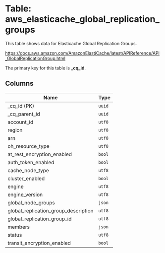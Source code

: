 # Table: aws_elasticache_global_replication_groups

This table shows data for Elasticache Global Replication Groups.

https://docs.aws.amazon.com/AmazonElastiCache/latest/APIReference/API_GlobalReplicationGroup.html

The primary key for this table is **_cq_id**.

## Columns

| Name          | Type          |
| ------------- | ------------- |
|_cq_id (PK)|`uuid`|
|_cq_parent_id|`uuid`|
|account_id|`utf8`|
|region|`utf8`|
|arn|`utf8`|
|oh_resource_type|`utf8`|
|at_rest_encryption_enabled|`bool`|
|auth_token_enabled|`bool`|
|cache_node_type|`utf8`|
|cluster_enabled|`bool`|
|engine|`utf8`|
|engine_version|`utf8`|
|global_node_groups|`json`|
|global_replication_group_description|`utf8`|
|global_replication_group_id|`utf8`|
|members|`json`|
|status|`utf8`|
|transit_encryption_enabled|`bool`|